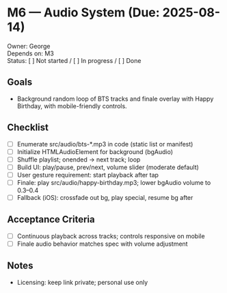 # M6 — Audio System (Due: 2025-08-14)

Owner: George  
Depends on: M3  
Status: [ ] Not started / [ ] In progress / [ ] Done

## Goals

- Background random loop of BTS tracks and finale overlay with Happy Birthday, with mobile-friendly controls.

## Checklist

- [ ] Enumerate src/audio/bts-\*.mp3 in code (static list or manifest)
- [ ] Initialize HTMLAudioElement for background (bgAudio)
- [ ] Shuffle playlist; onended -> next track; loop
- [ ] Build UI: play/pause, prev/next, volume slider (moderate default)
- [ ] User gesture requirement: start playback after tap
- [ ] Finale: play src/audio/happy-birthday.mp3; lower bgAudio volume to 0.3–0.4
- [ ] Fallback (iOS): crossfade out bg, play special, resume bg after

## Acceptance Criteria

- [ ] Continuous playback across tracks; controls responsive on mobile
- [ ] Finale audio behavior matches spec with volume adjustment

## Notes

- Licensing: keep link private; personal use only

